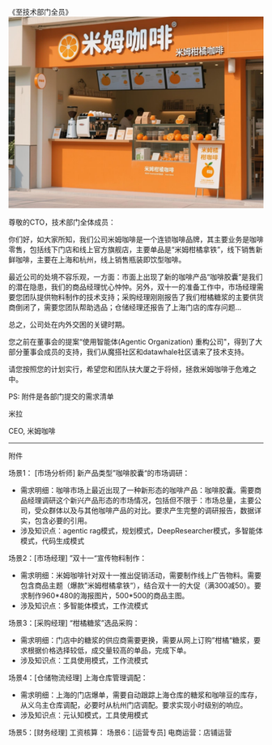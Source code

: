 
《至技术部门全员》
![mimuu_coffee.jpeg](assets/mimuu_coffee.jpeg)

尊敬的CTO，技术部门全体成员：

你们好，如大家所知，我们公司米姆咖啡是一个连锁咖啡品牌，其主要业务是咖啡零售，包括线下门店和线上官方旗舰店，主要单品是“米姆柑橘拿铁”，线下销售新鲜咖啡，主要在上海和杭州，线上销售瓶装即饮型咖啡。

最近公司的处境不容乐观，一方面：市面上出现了新的咖啡产品“咖啡胶囊”是我们的潜在隐患，我们的商品经理忧心忡忡。另外，双十一的准备工作中，市场经理需要您团队提供物料制作的技术支持；采购经理刚刚报告了我们柑橘糖浆的主要供货商倒闭了，需要您团队帮助选品；仓储经理还报告了上海门店的库存问题...

总之，公司处在内外交困的关键时期。

您之前在董事会的提案“使用智能体(Agentic Organization) 重构公司"，得到了大部分董事会成员的支持，我们从魔搭社区和datawhale社区请来了技术支持。

请您按照您的计划实行，希望您和团队扶大厦之于将倾，拯救米姆咖啡于危难之中。

PS: 附件是各部门提交的需求清单

米拉

CEO, 米姆咖啡

-----

附件

场景1： [市场分析师] 新产品类型”咖啡胶囊“的市场调研：
- 需求明细：咖啡市场上最近出现了一种新形态的咖啡产品：咖啡胶囊。需要商品经理调研这个新兴产品形态的市场情况，包括但不限于：市场总量，主要公司，受众群体以及与其他咖啡产品的对比。要求产生完整的调研报告，数据详实，包含必要的引用。
- 涉及知识点：agentic rag模式，规划模式，DeepResearcher模式，多智能体模式，代码生成模式

场景2：[市场经理] ”双十一“宣传物料制作：
- 需求明细：米姆咖啡针对双十一推出促销活动，需要制作线上广告物料。需要包含商品主题（爆款”米姆柑橘拿铁“），结合双十一的大促（满300减50）。要求制作960\*480的海报图片，500\*500的商品主图。
- 涉及知识点：多智能体模式，工作流模式

场景3：[采购经理] “柑橘糖浆”选品采购：
- 需求明细：门店中的糖浆的供应商需要更换，需要从网上订购”柑橘“糖浆，要求根据价格选择较低，成交量较高的单品，完成下单。
- 涉及知识点：工具使用模式，工作流模式

场景4：[仓储物流经理] 上海仓库管理调配：
- 需求明细：上海的门店爆单，需要自动跟踪上海仓库的糖浆和咖啡豆的库存，从义乌主仓库调配，必要时从杭州门店调配。要求实现小时级别的响应。
- 涉及知识点：元认知模式，工具使用模式

场景5：[财务经理] 工资核算：
场景6：[运营专员] 电商运营：店铺运营